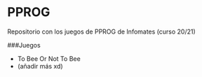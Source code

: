 # PPROG
Repositorio con los juegos de PPROG de Infomates (curso 20/21)

###Juegos
- To Bee Or Not To Bee
- (añadir más xd)
